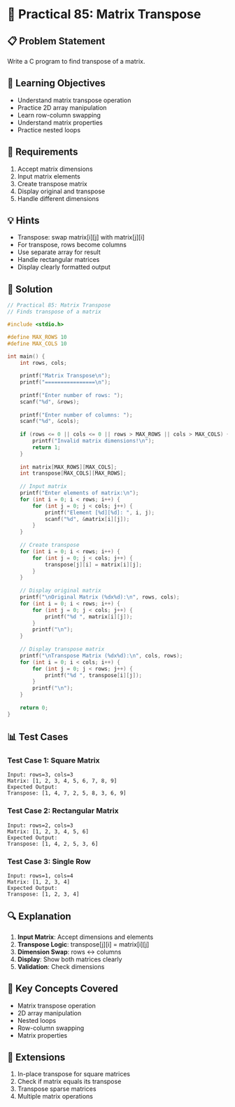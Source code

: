 # 🎯 Practical 85: Matrix Transpose

## 📋 Problem Statement

Write a C program to find transpose of a matrix.

## 🎯 Learning Objectives

- Understand matrix transpose operation
- Practice 2D array manipulation
- Learn row-column swapping
- Understand matrix properties
- Practice nested loops

## 📝 Requirements

1. Accept matrix dimensions
2. Input matrix elements
3. Create transpose matrix
4. Display original and transpose
5. Handle different dimensions

## 💡 Hints

- Transpose: swap matrix[i][j] with matrix[j][i]
- For transpose, rows become columns
- Use separate array for result
- Handle rectangular matrices
- Display clearly formatted output

## 🔧 Solution

```c
// Practical 85: Matrix Transpose
// Finds transpose of a matrix

#include <stdio.h>

#define MAX_ROWS 10
#define MAX_COLS 10

int main() {
    int rows, cols;
    
    printf("Matrix Transpose\n");
    printf("================\n");
    
    printf("Enter number of rows: ");
    scanf("%d", &rows);
    
    printf("Enter number of columns: ");
    scanf("%d", &cols);
    
    if (rows <= 0 || cols <= 0 || rows > MAX_ROWS || cols > MAX_COLS) {
        printf("Invalid matrix dimensions!\n");
        return 1;
    }
    
    int matrix[MAX_ROWS][MAX_COLS];
    int transpose[MAX_COLS][MAX_ROWS];
    
    // Input matrix
    printf("Enter elements of matrix:\n");
    for (int i = 0; i < rows; i++) {
        for (int j = 0; j < cols; j++) {
            printf("Element [%d][%d]: ", i, j);
            scanf("%d", &matrix[i][j]);
        }
    }
    
    // Create transpose
    for (int i = 0; i < rows; i++) {
        for (int j = 0; j < cols; j++) {
            transpose[j][i] = matrix[i][j];
        }
    }
    
    // Display original matrix
    printf("\nOriginal Matrix (%dx%d):\n", rows, cols);
    for (int i = 0; i < rows; i++) {
        for (int j = 0; j < cols; j++) {
            printf("%d ", matrix[i][j]);
        }
        printf("\n");
    }
    
    // Display transpose matrix
    printf("\nTranspose Matrix (%dx%d):\n", cols, rows);
    for (int i = 0; i < cols; i++) {
        for (int j = 0; j < rows; j++) {
            printf("%d ", transpose[i][j]);
        }
        printf("\n");
    }
    
    return 0;
}
```

## 📊 Test Cases

### Test Case 1: Square Matrix
```
Input: rows=3, cols=3
Matrix: [1, 2, 3, 4, 5, 6, 7, 8, 9]
Expected Output:
Transpose: [1, 4, 7, 2, 5, 8, 3, 6, 9]
```

### Test Case 2: Rectangular Matrix
```
Input: rows=2, cols=3
Matrix: [1, 2, 3, 4, 5, 6]
Expected Output:
Transpose: [1, 4, 2, 5, 3, 6]
```

### Test Case 3: Single Row
```
Input: rows=1, cols=4
Matrix: [1, 2, 3, 4]
Expected Output:
Transpose: [1, 2, 3, 4]
```

## 🔍 Explanation

1. **Input Matrix**: Accept dimensions and elements
2. **Transpose Logic**: transpose[j][i] = matrix[i][j]
3. **Dimension Swap**: rows ↔ columns
4. **Display**: Show both matrices clearly
5. **Validation**: Check dimensions

## 🎯 Key Concepts Covered

- Matrix transpose operation
- 2D array manipulation
- Nested loops
- Row-column swapping
- Matrix properties

## 🚀 Extensions

1. In-place transpose for square matrices
2. Check if matrix equals its transpose
3. Transpose sparse matrices
4. Multiple matrix operations